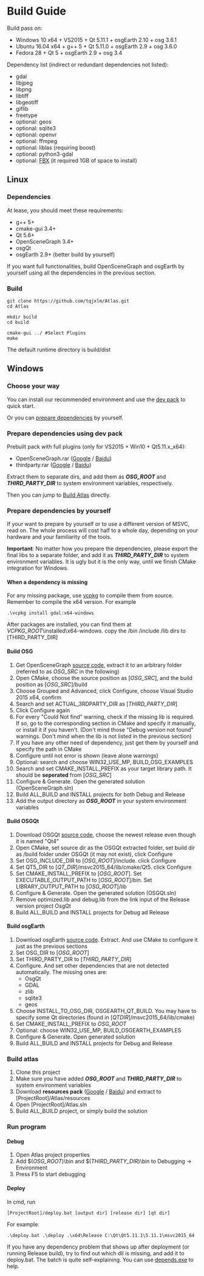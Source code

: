 # Build Guide

Build pass on:

* Windows 10 x64 + VS2015 + Qt 5.11.1 + osgEarth 2.10 + osg 3.6.1
* Ubuntu 16.04 x64 + g++ 5 + Qt 5.11.0 + osgEarth 2.9 + osg 3.6.0
* Fedora 28 + Qt 5 + osgEarth 2.9 + osg 3.4

Dependency list (indirect or redundant dependencies not listed):

* gdal
* libjpeg
* libpng
* libtiff
* libgeotiff
* giflib
* freetype
* optional: geos
* optional: sqlite3
* optional: openvr
* optional: ffmpeg
* optional: liblas (requiring boost)
* optional: python3-gdal
* optional: [FBX](https://www.autodesk.com/developer-network/platform-technologies/fbx-sdk-2019-0) (it required 1GB of space to install)

## Linux

### Dependencies

At lease, you should meet these requirements:

* g++ 5+
* cmake-gui 3.4+
* Qt 5.6+
* OpenSceneGraph 3.4+
* osgQt
* osgEarth 2.9+ (better build by yourself)

If you want full functionalities, build OpenSceneGraph and osgEarth by yourself using all the dependencies in the previous section.

### Build

``` batch
git clone https://github.com/tqjxlm/Atlas.git
cd Atlas

mkdir build
cd build

cmake-gui ../ #Select Plugins
make
```

The default runtime directory is build/dist

## Windows

### Choose your way

You can install our recommended environment and use the [dev pack](#prepare-dependencies-using-dev-pack) to quick start.

Or you can [prepare dependencies](#prepare-dependencies-by-yourself) by yourself.

### Prepare dependencies using dev pack

Prebuilt pack with full plugins (only for VS2015 + Win10 + Qt5.11.x_x64):

* OpenSceneGraph.rar ([Google](https://drive.google.com/open?id=1WDazxtmwctlUJS7kPhkJQ3aO-6tyIVG6) / [Baidu](https://pan.baidu.com/s/17LA7XGeUsZpzTZdLmpRWNw))
* thirdparty.rar ([Google](https://drive.google.com/open?id=1_mEG45tPvaDolTiJlHWhsCWOfC2M_MVK) / [Baidu](https://pan.baidu.com/s/17LA7XGeUsZpzTZdLmpRWNw))

Extract them to separate dirs, and add them as *__OSG_ROOT__* and *__THIRD_PARTY_DIR__* to system environment variables, respectively. 

Then you can jump to [Build Atlas](#build-atlas) directly.

### Prepare dependencies by yourself

If your want to prepare by yourself or to use a different version of MSVC, read on. The whole process will cost half to a whole day, depending on your hardware and your familiarity of the tools.

__Important__: No matter how you prepare the dependencies, please export the final libs to a separate folder, and add it as *__THIRD_PARTY_DIR__* to system environment variables. It is ugly but it is the only way, until we finish CMake integration for Windows.

#### When a dependency is missing

For any missing package, use [vcpkg](https://github.com/Microsoft/vcpkg) to compile them from source. Remember to compile the x64 version. For example

``` batch
.\vcpkg install gdal:x64-windows
```

After packages are installed, you can find them at *VCPKG_ROOT*\installed\x64-windows. copy the /bin /include /lib dirs to [THIRD_PARTY_DIR]

#### Build OSG

1. Get OpenSceneGraph [source code](https://github.com/openscenegraph/OpenSceneGraph/releases), extract it to an arbitrary folder (referred to as *OSG_SRC* in the following)
2. Open CMake, choose the source position as [*OSG_SRC*], and the build position as [*OSG_SRC*]/build
3. Choose Grouped and Advanced, click Configure, choose Visual Studio 2015 x64, confirm
4. Search and set ACTUAL_3RDPARTY_DIR as [*THIRD_PARTY_DIR*]
5. Click Configure again
6. For every "Could Not find" warning, check if the missing lib is required. If so, go to the corresponding section in CMake and specify it manually, or install it if you haven't. (Don't mind those "Debug version not found" warnings. Don't mind when the lib is not listed in the previous section)
7. If you have any other need of dependency, just get them by yourself and specify the path in CMake
8. Configure until not error is shown (leave alone warnings)
9. Optional: search and choose WIN32_USE_MP, BUILD_OSG_EXAMPLES
10. Search and set CMAKE_INSTALL_PREFIX as your target library path. It should be __seperated__ from [*OSG_SRC*]
11. Configure & Generate. Open the generated solution (OpenSceneGraph.sln)
12. Build ALL_BUILD and INSTALL projects for both Debug and Release
13. Add the output directory as *__OSG_ROOT__* in your system environment variables

#### Build OSGQt

1. Download OSGQt [source code](https://github.com/openscenegraph/osgQt/releases), choose the newest release even though it is named "Qt4"
2. Open CMake, set source dir as the OSGQt extracted folder, set build dir as /build folder under OSGQt (it may not exist), click Configure
3. Set OSG_INCLUDE_DIR to [*OSG_ROOT*]/include. click Configure
4. Set QT5_DIR to [*QT_DIR*]/msvc2015_64/lib/cmake/Qt5. click Configure
5. Set CMAKE_INSTALL_PREFIX to [*OSG_ROOT*]. Set EXECUTABLE_OUTPUT_PATH to [*OSG_ROOT*]/bin. Set LIBRARY_OUTPUT_PATH to [*OSG_ROOT*]/lib
6. Configure & Generate. Open the generated solution (OSGQt.sln)
7. Remove optimized.lib and debug.lib from the link input of the Release version project OsgQt
8. Build ALL_BUILD and INSTALL projects for Debug ad Release

#### Build osgEarth

1. Download osgEarth [source code](https://github.com/gwaldron/osgearth/releases). Extract. And use CMake to configure it just as the previous sections
2. Set OSG_DIR to [*OSG_ROOT*]
3. Set THIRD_PARTY_DIR to [*THIRD_PARTY_DIR*]
4. Configure. And set other dependencies that are not detected automatically. The missing ones are:
    * OsgQt
    * GDAL
    * zlib
    * sqlite3
    * geos
5. Choose INSTALL_TO_OSG_DIR, OSGEARTH_QT_BUILD. You may have to specify some Qt directories (found in [*QTDIR*]/msvc2015_64/lib/cmake)
6. Set CMAKE_INSTALL_PREFIX to *OSG_ROOT*
7. Optional: choose WIN32_USE_MP, BUILD_OSGEARTH_EXAMPLES
8. Configure & Generate. Open generated solution
9. Build ALL_BUILD and INSTALL projects for Debug and Release

### Build atlas

1. Clone this project
2. Make sure you have added *__OSG_ROOT__* and *__THIRD_PARTY_DIR__* to system environment variables
3. Download __resources pack__ ([Google](https://drive.google.com/open?id=1TQhXl1HS5B7jR9sQ9bpaye_PVkqjkxda) / [Baidu](https://pan.baidu.com/s/17LA7XGeUsZpzTZdLmpRWNw)) and extract to [ProjectRoot]/Atlas/resources
4. Open [ProjectRoot]/Atlas.sln
5. Build ALL_BUILD project, or simply build the solution

### Run program

#### Debug

1. Open Atlas project properties
2. Add \$(*OSG_ROOT*)\bin and \$(*THIRD_PARTY_DIR*)\bin to Debugging -> Environment
3. Press F5 to start debugging

#### Deploy

In cmd, run

``` batch
[ProjectRoot]/deploy.bat [output dir] [release dir] [qt dir]
```

For example:

``` batch
.\deploy.bat .\deploy .\x64\Release C:\Qt\Qt5.11.1\5.11.1\msvc2015_64
```

If you have any dependency problem that shows up after deployment (or running Release build), try to find out which dll is missing, and add it to deploy.bat. The batch is quite self-explaining. You can use [depends.exe](http://www.dependencywalker.com/) to help.